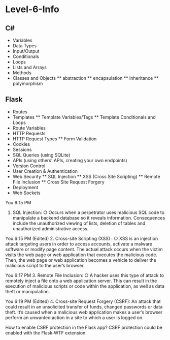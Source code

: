 # Level-6-Info

## C#
* Variables
* Data Types
* Input/Output
* Conditionals
* Loops
* Lists and Arrays
* Methods
* Classes and Objects
** abstraction
** encapsulation
** inheritance
** polymorphism
## Flask
* Routes
* Templates
** Template Variables/Tags
** Template Conditionals and Loops
* Route Variables
* HTTP Requests
* HTTP Request Types
** Form Validation
* Cookies
* Sessions
* SQL Queries (using SQLite)
* APIs (using others' APIs, creating your own endpoints)
* Version Control
* User Creation & Authentication
* Web Security
** SQL Injection
** XSS (Cross Site Scripting)
** Remote File Inclusion
** Cross Site Request Forgery
* Deployment
* Web Sockets

You 6:15 PM
1. SQL Injection:
○ Occurs when a perpetrator uses malicious SQL code to manipulate a backend database so it reveals information.
Consequences include the unauthorized viewing of lists, deletion of tables and unauthorized administrative access.

You 6:15 PM (Edited)
2. Cross-site Scripting (XSS) :
○ XSS is an injection attack targeting users in order to access accounts, activate a malware software or modify page content.
The actual attack occurs when the victim visits the web page or web application that executes the malicious code. Then, the web page or web application becomes a vehicle to deliver the malicious script to the user’s browser.

You 6:17 PM
3. Remote File Inclusion:
○ A hacker uses this type of attack to remotely inject a file onto a web application server. This can result in the execution of malicious scripts or code within the application, as well as data theft or manipulation.

You 6:19 PM (Edited)
4. Cross-site Request Forgery (CSRF):
An attack that could result in an unsolicited transfer of funds, changed passwords or data theft. It’s caused when a malicious web application makes a user’s browser perform an unwanted action in a site to which a user is logged on.

How to enable CSRF protection in the Flask app? CSRF protection could be enabled with the Flask-WTF extension.
